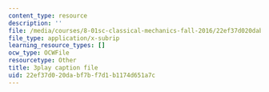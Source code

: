 ```yaml
---
content_type: resource
description: ''
file: /media/courses/8-01sc-classical-mechanics-fall-2016/22ef37d020dabf7bf7d1b1174d651a7c_CsHQ35j_1kY.srt
file_type: application/x-subrip
learning_resource_types: []
ocw_type: OCWFile
resourcetype: Other
title: 3play caption file
uid: 22ef37d0-20da-bf7b-f7d1-b1174d651a7c
---
```

